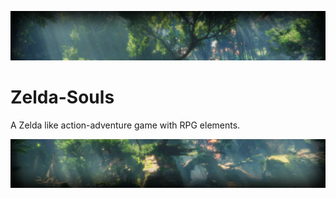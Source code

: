 ![banner1](resources/repo-images/ban1.png)

# Zelda-Souls
A Zelda like action-adventure game with RPG elements.

![banner2](resources/repo-images/ban2.png)
